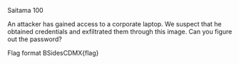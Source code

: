 Saitama
100

An attacker has gained access to a corporate laptop. We suspect that he obtained credentials and exfiltrated them through this image. Can you figure out the password?

Flag format BSidesCDMX{flag}

